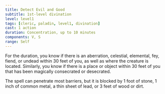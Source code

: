 ```yaml
---
title: Detect Evil and Good
subtitle: 1st-level divination
level: level1
tags: [cleric, paladin, level1, divination]
cast: 1 action
duration: Concentration, up to 10 minutes
components: V, S
range: Self
---
```

For the duration, you know if there is an aberration, celestial, elemental, fey, fiend, or undead within 30 feet of you, as well as where the creature is located. Similarly, you know if there is a place or object within 30 feet of you that has been magically consecrated or desecrated.

The spell can penetrate most barriers, but it is blocked by 1 foot of stone, 1 inch of common metal, a thin sheet of lead, or 3 feet of wood or dirt.
